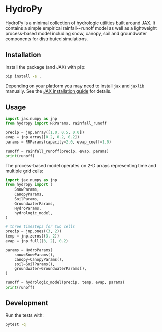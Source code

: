 # HydroPy

HydroPy is a minimal collection of hydrologic utilities built around
[JAX](https://github.com/google/jax). It contains a simple empirical
rainfall--runoff model as well as a lightweight process-based model
including snow, canopy, soil and groundwater components for distributed
simulations.

## Installation

Install the package (and JAX) with pip:

```bash
pip install -e .
```

Depending on your platform you may need to install `jax` and `jaxlib`
manually. See the [JAX installation guide](https://github.com/google/jax#installation)
for details.

## Usage

```python
import jax.numpy as jnp
from hydropy import RRParams, rainfall_runoff

precip = jnp.array([1.0, 0.5, 0.0])
evap = jnp.array([0.2, 0.2, 0.2])
params = RRParams(capacity=2.0, evap_coeff=1.0)

runoff = rainfall_runoff(precip, evap, params)
print(runoff)
```

The process-based model operates on 2-D arrays representing time and
multiple grid cells:

```python
import jax.numpy as jnp
from hydropy import (
    SnowParams,
    CanopyParams,
    SoilParams,
    GroundwaterParams,
    HydroParams,
    hydrologic_model,
)

# three timesteps for two cells
precip = jnp.ones((3, 2))
temp = jnp.zeros((3, 2))
evap = jnp.full((3, 2), 0.2)

params = HydroParams(
    snow=SnowParams(),
    canopy=CanopyParams(),
    soil=SoilParams(),
    groundwater=GroundwaterParams(),
)

runoff = hydrologic_model(precip, temp, evap, params)
print(runoff)
```

## Development

Run the tests with:

```bash
pytest -q
```
